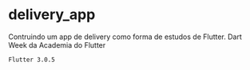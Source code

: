 # delivery_app

Contruindo um app de delivery como forma de estudos de Flutter.
Dart Week da Academia do Flutter

``` 
Flutter 3.0.5 